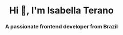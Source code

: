 <h1 align="center">Hi 👋, I'm Isabella Terano</h1>
<h3 align="center">A passionate frontend developer from Brazil</h3>
